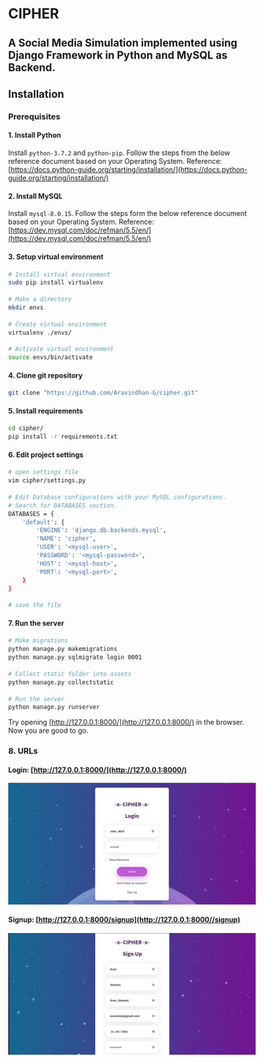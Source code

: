 # CIPHER
## A Social Media Simulation implemented using Django Framework in Python and MySQL as Backend.</br>

## Installation

### Prerequisites

#### 1. Install Python
Install ```python-3.7.2``` and ```python-pip```. Follow the steps from the below reference document based on your Operating System.
Reference: [https://docs.python-guide.org/starting/installation/](https://docs.python-guide.org/starting/installation/)

#### 2. Install MySQL
Install ```mysql-8.0.15```. Follow the steps form the below reference document based on your Operating System.
Reference: [https://dev.mysql.com/doc/refman/5.5/en/](https://dev.mysql.com/doc/refman/5.5/en/)
#### 3. Setup virtual environment
```bash
# Install virtual environment
sudo pip install virtualenv

# Make a directory
mkdir envs

# Create virtual environment
virtualenv ./envs/

# Activate virtual environment
source envs/bin/activate
```

#### 4. Clone git repository
```bash
git clone "https://github.com/Aravindhan-G/cipher.git"
```

#### 5. Install requirements
```bash
cd cipher/
pip install -r requirements.txt
```

#### 6. Edit project settings
```bash
# open settings file
vim cipher/settings.py

# Edit Database configurations with your MySQL configurations.
# Search for DATABASES section.
DATABASES = {
    'default': {
        'ENGINE': 'django.db.backends.mysql',
        'NAME': 'cipher',
        'USER': '<mysql-user>',
        'PASSWORD': '<mysql-password>',
        'HOST': '<mysql-host>',
        'PORT': '<mysql-port>',
    }
}

# save the file
```
#### 7. Run the server
```bash
# Make migrations
python manage.py makemigrations
python manage.py sqlmigrate login 0001

# Collect static folder into assets
python manage.py collectstatic

# Run the server
python manage.py runserver

```
Try opening [http://127.0.0.1:8000/](http://127.0.0.1:8000/) in the browser.
Now you are good to go.

### 8. URLs
#### Login: [http://127.0.0.1:8000/](http://127.0.0.1:8000/)
![](https://github.com/Aravindhan-G/cipher/blob/master/Screenshots/Login.png)
#### Signup: [http://127.0.0.1:8000/signup](http://127.0.0.1:8000//signup)
![](https://github.com/Aravindhan-G/cipher/blob/master/Screenshots/Sign%20Up.png)
